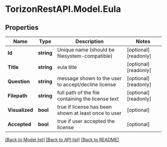 
# TorizonRestAPI.Model.Eula

## Properties

Name | Type | Description | Notes
------------ | ------------- | ------------- | -------------
**Id** | **string** | Unique name (should be filesystem-compatible) | [optional] [readonly] 
**Title** | **string** | eula title | [optional] [readonly] 
**Question** | **string** | message shown to the user to accept/decline license | [optional] [readonly] 
**Filepath** | **string** | full path of the file containing the license text | [optional] [readonly] 
**Visualized** | **bool** | true if license has been shown at least once to user | [optional] 
**Accepted** | **bool** | true if user accepted the license | [optional] 

[[Back to Model list]](../README.md#documentation-for-models)
[[Back to API list]](../README.md#documentation-for-api-endpoints)
[[Back to README]](../README.md)


